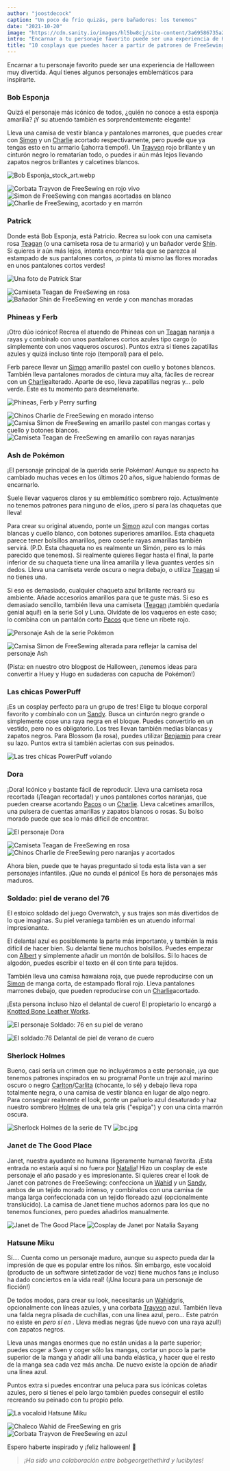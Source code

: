 ```yaml
---
author: "joostdecock"
caption: "Un poco de frío quizás, pero bañadores: los tenemos"
date: "2021-10-20"
image: "https://cdn.sanity.io/images/hl5bw8cj/site-content/3a69586735a24a674d4e65971643b3b55c676fc3-1000x667.png"
intro: "Encarnar a tu personaje favorito puede ser una experiencia de Halloween muy divertida. Aquí tienes algunos personajes emblemáticos para inspirarte."
title: "10 cosplays que puedes hacer a partir de patrones de FreeSewing para entrar en el ambiente de Halloween"
---
```


Encarnar a tu personaje favorito puede ser una experiencia de Halloween muy divertida. Aquí tienes algunos personajes emblemáticos para inspirarte.

### Bob Esponja
Quizá el personaje más icónico de todos, ¿quién no conoce a esta esponja amarilla? ¡Y su atuendo también es sorprendentemente elegante!

Lleva una camisa de vestir blanca y pantalones marrones, que puedes crear con [Simon](/designs/simon/) y un [Charlie](/designs/charlie/) acortado respectivamente, pero puede que ya tengas esto en tu armario (¡ahorra tiempo!). Un [Trayvon](/designs/trayvon/) rojo brillante y un cinturón negro lo rematarían todo, o puedes ir aún más lejos llevando zapatos negros brillantes y calcetines blancos.

![Bob Esponja_stock_art.webp](https://posts.freesewing.org/uploads/Sponge_Bob_stock_art_ada2f4fd18.webp)

![Corbata Trayvon de FreeSewing en rojo vivo](https://posts.freesewing.org/uploads/medium_spongebob_trayvon_e9729ec7ef.png) ![Simon de FreeSewing con mangas acortadas en blanco](https://posts.freesewing.org/uploads/medium_spongebob_simon_2327811c53.png) ![Charlie de FreeSewing, acortado y en marrón](https://posts.freesewing.org/uploads/spongebob_charlie_fd09ebd233.png)


### Patrick
Donde está Bob Esponja, está Patricio. Recrea su look con una camiseta rosa [Teagan](/designs/teagan/) (o una camiseta rosa de tu armario) y un bañador verde [Shin](/designs/shin/). Si quieres ir aún más lejos, intenta encontrar tela que se parezca al estampado de sus pantalones cortos, ¡o pinta tú mismo las flores moradas en unos pantalones cortos verdes!

![Una foto de Patrick Star](https://posts.freesewing.org/uploads/large_patrick_star_f206a40931.webp)

![Camiseta Teagan de FreeSewing en rosa](https://posts.freesewing.org/uploads/medium_patrick_teagan_d32ebc17a2.png) ![Bañador Shin de FreeSewing en verde y con manchas moradas](https://posts.freesewing.org/uploads/small_patrick_shin_42e16e2342.png)


### Phineas y Ferb
¡Otro dúo icónico! Recrea el atuendo de Phineas con un [Teagan](/designs/teagan/) naranja a rayas y combínalo con unos pantalones cortos azules tipo cargo (o simplemente con unos vaqueros oscuros). Puntos extra si tienes zapatillas azules y quizá incluso tinte rojo (temporal) para el pelo.

Ferb parece llevar un [Simon](/designs/simon/) amarillo pastel con cuello y botones blancos. También lleva pantalones morados de cintura muy alta, fáciles de recrear con un [Charlie](/designs/charlie/)alterado. Aparte de eso, lleva zapatillas negras y... pelo verde. Este es tu momento para desmelenarte.

![Phineas, Ferb y Perry surfing](https://posts.freesewing.org/uploads/phineas_ferb_45e5afda28.webp)

![Chinos Charlie de FreeSewing en morado intenso](https://posts.freesewing.org/uploads/medium_ferb_charlie_51ced3ff7e.png) ![Camisa Simon de FreeSewing en amarillo pastel con mangas cortas y cuello y botones blancos.](https://posts.freesewing.org/uploads/medium_ferb_simon_d87b96bc1d.png) ![Camiseta Teagan de FreeSewing en amarillo con rayas naranjas](https://posts.freesewing.org/uploads/medium_phineas_teagan_62d98938ee.png)


### Ash de Pokémon
¡El personaje principal de la querida serie Pokémon! Aunque su aspecto ha cambiado muchas veces en los últimos 20 años, sigue habiendo formas de encarnarlo.

Suele llevar vaqueros claros y su emblemático sombrero rojo. Actualmente no tenemos patrones para ninguno de ellos, ¡pero sí para las chaquetas que lleva!

Para crear su original atuendo, ponte un [Simon](/designs/simon/) azul con mangas cortas blancas y cuello blanco, con botones superiores amarillos. Esta chaqueta parece tener bolsillos amarillos, pero coserle rayas amarillas también servirá. (P.D. Esta chaqueta no es realmente un Simón, pero es lo más parecido que tenemos). Si realmente quieres llegar hasta el final, la parte inferior de su chaqueta tiene una línea amarilla y lleva guantes verdes sin dedos. Lleva una camiseta verde oscura o negra debajo, o utiliza [Teagan](/designs/teagan/) si no tienes una.

Si eso es demasiado, cualquier chaqueta azul brillante recreará su ambiente. Añade accesorios amarillos para que te guste más. Si eso es demasiado sencillo, también lleva una camiseta ([Teagan](/designs/teagan/) ¡también quedaría genial aquí!) en la serie Sol y Luna. Olvídate de los vaqueros en este caso; lo combina con un pantalón corto [Pacos](/designs/paco/) que tiene un ribete rojo.

![Personaje Ash de la serie Pokémon](https://posts.freesewing.org/uploads/medium_ash_8f9cbfb8f2.jpg)

![Camisa Simon de FreeSewing alterada para reflejar la camisa del personaje Ash](https://posts.freesewing.org/uploads/medium_ash_simon_74ef670561.png)

(Pista: en nuestro otro blogpost de Halloween, ¡tenemos ideas para convertir a Huey y Hugo en sudaderas con capucha de Pokémon!)


### Las chicas PowerPuff
¡Es un cosplay perfecto para un grupo de tres! Elige tu bloque corporal favorito y combínalo con un [Sandy](/designs/sandy/). Busca un cinturón negro grande o simplemente cose una raya negra en el bloque. Puedes convertirlo en un vestido, pero no es obligatorio. Los tres llevan también medias blancas y zapatos negros. Para Blossom (la rosa), puedes utilizar [Benjamin](/designs/benjamin/) para crear su lazo. Puntos extra si también aciertas con sus peinados.

![Las tres chicas PowerPuff volando](https://posts.freesewing.org/uploads/powerpuff_girls_3231f9ec09.webp)

### Dora
¡Dora! Icónico y bastante fácil de reproducir. Lleva una camiseta rosa recortada (¡Teagan recortada!) y unos pantalones cortos naranjas, que pueden crearse acortando [Pacos](/designs/pacos/) o un [Charlie](/designs/charlie/). Lleva calcetines amarillos, una pulsera de cuentas amarillas y zapatos blancos o rosas. Su bolso morado puede que sea lo más difícil de encontrar.

![El personaje Dora](https://posts.freesewing.org/uploads/medium_Dora_0eeb97b52f.webp)

![Camiseta Teagan de FreeSewing en rosa](https://posts.freesewing.org/uploads/medium_dora_teagan_e6e26c630c.png) ![Chinos Charlie de FreeSewing pero naranjas y acortados](https://posts.freesewing.org/uploads/dora_charlie_6241e9dd2b.png)

Ahora bien, puede que te hayas preguntado si toda esta lista van a ser personajes infantiles. ¡Que no cunda el pánico! Es hora de personajes más maduros.

### Soldado: piel de verano del 76
El estoico soldado del juego Overwatch, y sus trajes son más divertidos de lo que imaginas. Su piel veraniega también es un atuendo informal impresionante.

El delantal azul es posiblemente la parte más importante, y también la más difícil de hacer bien. Su delantal tiene muchos bolsillos. Puedes empezar con [Albert](/designs/albert/) y simplemente añadir un montón de bolsillos. Si lo haces de algodón, puedes escribir el texto en él con tinte para tejidos.

También lleva una camisa hawaiana roja, que puede reproducirse con un [Simon](/designs/simon/) de manga corta, de estampado floral rojo. Lleva pantalones marrones debajo, que pueden reproducirse con un [Charlie](/designs/charlie/)acortado.

¡Esta persona incluso hizo el delantal de cuero! El propietario lo encargó a [Knotted Bone Leather Works](https://www.knottedboneleatherworks.com/).

![El personaje Soldado: 76 en su piel de verano](https://posts.freesewing.org/uploads/medium_soldier76summer_7a8260726d.jpg)

![El soldado:76 Delantal de piel de verano de cuero](https://posts.freesewing.org/uploads/small_soldier76cosplay_06df3b891c.webp)


### Sherlock Holmes
Bueno, casi sería un crimen que no incluyéramos a este personaje, ¡ya que tenemos patrones inspirados en su programa! Ponte un traje azul marino oscuro o negro [Carlton](/designs/carlton/)/[Carlita](/designs/carlita/) (chocante, lo sé) y debajo lleva ropa totalmente negra, o una camisa de vestir blanca en lugar de algo negro. Para conseguir realmente el look, ponte un pañuelo azul desaturado y haz nuestro sombrero [Holmes](/designs/holmes/) de una tela gris ("espiga") y con una cinta marrón oscura.

![Sherlock Holmes de la serie de TV](https://posts.freesewing.org/uploads/medium_sherlock_holmes_hat_de80125cd1.webp) ![bc.jpg](https://posts.freesewing.org/uploads/medium_bc_f20e01a16d.jpg)


### Janet de The Good Place
Janet, nuestra ayudante no humana (ligeramente humana) favorita. ¡Esta entrada no estaría aquí si no fuera por [Natalia](https://freesewing.org/makers/nataliasayang/)! Hizo un cosplay de este personaje el año pasado y es impresionante. Si quieres crear el look de Janet con patrones de FreeSewing: confecciona un [Wahid](/designs/wahid/) y un [Sandy](/designs/sandy/), ambos de un tejido morado intenso, y combínalos con una camisa de manga larga confeccionada con un tejido floreado azul (opcionalmente translúcido). La camisa de Janet tiene muchos adornos para los que no tenemos funciones, pero puedes añadirlos manualmente.

![Janet de The Good Place](https://posts.freesewing.org/uploads/medium_janet_7985d4b2af.jpg) ![Cosplay de Janet por Natalia Sayang](https://posts.freesewing.org/uploads/medium_janet_costume_2114092e9a.jpg)


### Hatsune Miku
Sí.... Cuenta como un personaje maduro, aunque su aspecto pueda dar la impresión de que es popular entre los niños. Sin embargo, este vocaloid (producto de un software sintetizador de voz) tiene muchos fans ¡e incluso ha dado conciertos en la vida real! (¡Una locura para un personaje de ficción!)

De todos modos, para crear su look, necesitarás un [Wahid](/designs/wahid/)gris, opcionalmente con líneas azules, y una corbata [Trayvon](/designs/trayvon/) azul. También lleva una falda negra plisada de cuchillas, con una línea azul, pero... Este patrón no existe en *pero sí en* . Lleva medias negras (¡de nuevo con una raya azul!) con zapatos negros.

Lleva unas mangas enormes que no están unidas a la parte superior; puedes coger a Sven y coger sólo las mangas, cortar un poco la parte superior de la manga y añadir allí una banda elástica, y hacer que el resto de la manga sea cada vez más ancha. De nuevo existe la opción de añadir una línea azul.

Puntos extra si puedes encontrar una peluca para sus icónicas coletas azules, pero si tienes el pelo largo también puedes conseguir el estilo recreando su peinado con tu propio pelo.

![La vocaloid Hatsune Miku](https://posts.freesewing.org/uploads/medium_hatsune_miku_43ccad726b.jpg)

![Chaleco Wahid de FreeSewing en gris](https://posts.freesewing.org/uploads/medium_miku_wahid_2dce7835cc.png) ![Corbata Trayvon de FreeSewing en azul](https://posts.freesewing.org/uploads/medium_miku_trayvon_a204b6499f.png)


Espero haberte inspirado y ¡feliz halloween! 🎃

> *¡Ha sido una colaboración entre bobgeorgethethird y lucibytes!*
